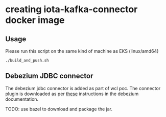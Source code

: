 # creating iota-kafka-connector docker image

## Usage
Please run this script on the same kind of machine as EKS (linux/amd64)

```shell
./build_and_push.sh
```

## Debezium JDBC connector
The debezium jdbc connector is added as part of wcl poc. The connector plugin is downloaded as per [these](https://debezium.io/documentation/reference/stable/install.html#_installing_a_debezium_connector) instructions in the debezium documentation.

TODO: use bazel to download and package the jar.
